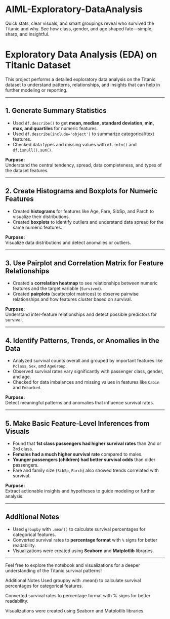 # AIML-Exploratory-DataAnalysis
Quick stats, clear visuals, and smart groupings reveal who survived the Titanic and why. See how class, gender, and age shaped fate—simple, sharp, and insightful.
# Exploratory Data Analysis (EDA) on Titanic Dataset

This project performs a detailed exploratory data analysis on the Titanic dataset to understand patterns, relationships, and insights that can help in further modeling or reporting.

---

## 1. Generate Summary Statistics

- Used `df.describe()` to get **mean, median, standard deviation, min, max, and quartiles** for numeric features.
- Used `df.describe(include='object')` to summarize categorical/text features.
- Checked data types and missing values with `df.info()` and `df.isnull().sum()`.

**Purpose:**  
Understand the central tendency, spread, data completeness, and types of the dataset features.

---

## 2. Create Histograms and Boxplots for Numeric Features

- Created **histograms** for features like Age, Fare, SibSp, and Parch to visualize their distributions.
- Created **boxplots** to identify outliers and understand data spread for the same numeric features.

**Purpose:**  
Visualize data distributions and detect anomalies or outliers.

---

## 3. Use Pairplot and Correlation Matrix for Feature Relationships

- Created a **correlation heatmap** to see relationships between numeric features and the target variable (`Survived`).
- Created **pairplots** (scatterplot matrices) to observe pairwise relationships and how features cluster based on survival.

**Purpose:**  
Understand inter-feature relationships and detect possible predictors for survival.

---

## 4. Identify Patterns, Trends, or Anomalies in the Data

- Analyzed survival counts overall and grouped by important features like `Pclass`, `Sex`, and `AgeGroup`.
- Observed survival rates vary significantly with passenger class, gender, and age.
- Checked for data imbalances and missing values in features like `Cabin` and `Embarked`.

**Purpose:**  
Detect meaningful patterns and anomalies that influence survival rates.

---

## 5. Make Basic Feature-Level Inferences from Visuals

- Found that **1st class passengers had higher survival rates** than 2nd or 3rd class.
- **Females had a much higher survival rate** compared to males.
- **Younger passengers (children) had better survival odds** than older passengers.
- Fare and family size (`SibSp`, `Parch`) also showed trends correlated with survival.

**Purpose:**  
Extract actionable insights and hypotheses to guide modeling or further analysis.

---

## Additional Notes

- Used `groupby` with `.mean()` to calculate survival percentages for categorical features.
- Converted survival rates to **percentage format** with `%` signs for better readability.
- Visualizations were created using **Seaborn** and **Matplotlib** libraries.

---

Feel free to explore the notebook and visualizations for a deeper understanding of the Titanic survival patterns!


Additional Notes
Used groupby with .mean() to calculate survival percentages for categorical features.

Converted survival rates to percentage format with % signs for better readability.

Visualizations were created using Seaborn and Matplotlib libraries.
